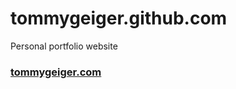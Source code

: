 # tommygeiger.github.com

Personal portfolio website

 ### [tommygeiger.com](http://tommygeiger.com)

